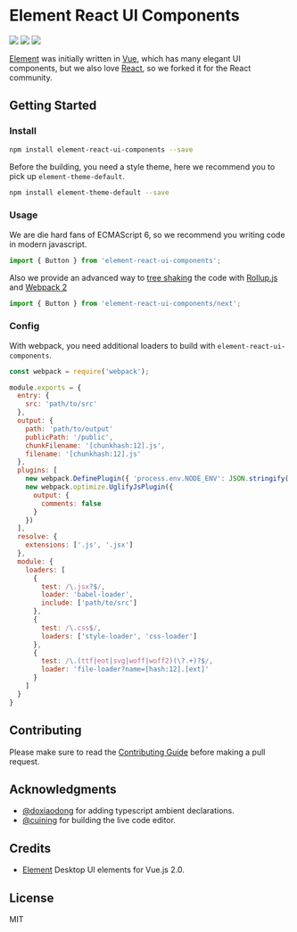 # Element React UI Components

[![](https://travis-ci.org/eleme/element-react.svg?branch=master)](https://travis-ci.org/eleme/element-react)
[![](https://img.shields.io/npm/v/element-react-ui-components.svg)](https://www.npmjs.com/package/element-react-ui-components)
[![](https://img.shields.io/npm/dm/element-react-ui-components.svg)](https://www.npmjs.com/package/element-react-ui-components)

[Element](https://github.com/ElemeFE/element) was initially written in [Vue](https://vuejs.org/), which has many elegant UI components, but we also love [React](https://facebook.github.io/react/), so we forked it for the React community.

## Getting Started

### Install

```bash
npm install element-react-ui-components --save
```

Before the building, you need a style theme, here we recommend you to pick up `element-theme-default`.

```bash
npm install element-theme-default --save
```

### Usage

We are die hard fans of ECMAScript 6, so we recommend you writing code in modern javascript.

```js
import { Button } from 'element-react-ui-components';
```

Also we provide an advanced way to [tree shaking](https://blog.engineyard.com/2016/tree-shaking) the code with [Rollup.js](http://rollupjs.org/) and [Webpack 2](https://webpack.github.io/)

```js
import { Button } from 'element-react-ui-components/next';
```

### Config

With webpack, you need additional loaders to build with `element-react-ui-components`.

```js
const webpack = require('webpack');

module.exports = {
  entry: {
    src: 'path/to/src'
  },
  output: {
    path: 'path/to/output'
    publicPath: '/public',
    chunkFilename: '[chunkhash:12].js',
    filename: '[chunkhash:12].js'
  },
  plugins: [
    new webpack.DefinePlugin({ 'process.env.NODE_ENV': JSON.stringify('production') }),
    new webpack.optimize.UglifyJsPlugin({
      output: {
        comments: false
      }
    })
  ],
  resolve: {
    extensions: ['.js', '.jsx']
  },
  module: {
    loaders: [
      {
        test: /\.jsx?$/,
        loader: 'babel-loader',
        include: ['path/to/src']
      },
      {
        test: /\.css$/,
        loaders: ['style-loader', 'css-loader']
      },
      {
        test: /\.(ttf|eot|svg|woff|woff2)(\?.+)?$/,
        loader: 'file-loader?name=[hash:12].[ext]'
      }
    ]
  }
}
```

## Contributing

Please make sure to read the [Contributing Guide](https://github.com/eleme/element-react/blob/master/CONTRIBUTING.md) before making a pull request.

## Acknowledgments

* [@doxiaodong](https://github.com/doxiaodong) for adding typescript ambient declarations.
* [@cuining](https://github.com/cuining) for building the live code editor.

## Credits

* [Element](https://github.com/ElemeFE/element) Desktop UI elements for Vue.js 2.0.

## License

MIT
